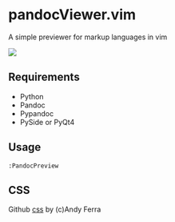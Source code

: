 # pandocViewer.vim

A simple previewer for markup languages in vim

![](https://dl.dropboxusercontent.com/u/408180/git/images/pandocPreview.gif)

## Requirements

* Python
* Pandoc
* Pypandoc
* PySide or PyQt4

## Usage

```
:PandocPreview
```

## CSS
Github [css](https://gist.github.com/andyferra/2554919) by
(c)Andy Ferra 
